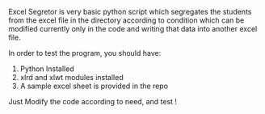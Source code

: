 Excel Segretor is very basic python script which segregates the students from the excel file in the directory according to condition which
can be modified currently only in the code and writing that data into another excel file.

In order to test the program, you should have:

1. Python Installed 
2. xlrd and xlwt modules installed
3. A sample excel sheet is provided in the repo

Just Modify the code according to need, and test !


